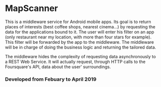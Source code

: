 # MapScanner
This is a middleware service for Android mobile apps. Its goal is to return places of interests (best coffee shops, nearest cinema...) by requesting the data for the applications bound to it. The user will enter his filter on an app (only restaurant near my location, with more than four stars for example). This filter will be forwarded by the app to the middleware. The middleware will be in charge of doing the business logic and returning the tailored data.

The middleware hides the complexity of requesting data asynchronously to a REST Web Service. It will actually request, through HTTP calls to the Foursquare's API, data about the user' surroundings.

### Developed from Febuary to April 2019
